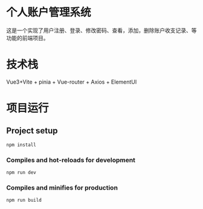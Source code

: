 # 个人账户管理系统

这是一个实现了用户注册、登录、修改密码、查看，添加，删除账户收支记录、等功能的前端项目。

# 技术栈

Vue3+Vite + pinia + Vue-router + Axios + ElementUI


# 项目运行
## Project setup
```
npm install
```

### Compiles and hot-reloads for development
```
npm run dev

```

### Compiles and minifies for production
```
npm run build
```
